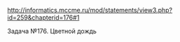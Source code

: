 http://informatics.mccme.ru/mod/statements/view3.php?id=259&chapterid=176#1

Задача №176. Цветной дождь

